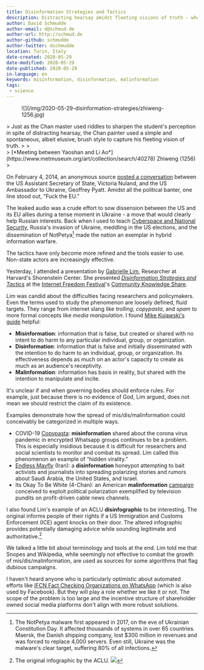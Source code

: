 ```yaml
---
title: Disinformation Strategies and Tactics
description: Distracting hearsay amidst fleeting visions of truth - what it looks like and what can be done.
author: David Schmudde
author-email: d@schmud.de
author-url: http://schmud.de
author-github: schmudde
author-twitter: dschmudde
location: Turin, Italy
date-created: 2020-05-29
date-modified: 2020-05-29
date-published: 2020-05-29
in-language: en
keywords: misinformation, disinformation, malinformation
tags:
 - science
---
```


<figure class="fullwidth">
![](/img/2020-05-29-disinformation-strategies/zhiweng-1256.jpg)
</figure>

<div class="epigraph">
> Just as the Chan master used riddles to sharpen the student's perception in spite of distracting hearsay, the Chan painter used a simple and spontaneous, albeit elusive, brush style to capture his fleeting vision of truth.
>
> <footer>
> [*Meeting between Yaoshan and Li Ao*](https://www.metmuseum.org/art/collection/search/40278) Zhiweng (1256) <small><a rel="license" href="https://creativecommons.org/publicdomain/zero/1.0/"><i class="fa fa-creative-commons"></i></a></small>
> </footer>
</div>


On February 4, 2014, an anonymous source [posted a conversation](https://www.youtube.com/watch?v=MSxaa-67yGM#t=89) between the US Assistant Secretary of State, Victoria Nuland, and the US Ambassador to Ukraine, Geoffrey Pyatt. Amidst all the political banter, one line stood out, &ldquo;Fuck the EU.&rdquo;

The leaked audio was a crude effort to sow dissension between the US and its EU allies during a tense moment in Ukraine - a move that would clearly help Russian interests. Back when I used to teach [Cyberspace and National Security](http://www.beyondtheframe.digital/nat-sec/), Russia's invasion of Ukraine, meddling in the US elections, and the dissemination of NotPetya[^notpetya] made the nation an exemplar in hybrid information warfare.

[^notpetya]: The NotPetya malware first appeared in 2017, on the eve of Ukrainian Constitution Day. It affected thousands of systems in over 65 countries. Maersk, the Danish shipping company, lost $300 million in revenues and was forced to replace 4,000 servers. Even still, Ukraine was the malware's clear target, suffering 80% of all infections.

The tactics have only become more refined and the tools easier to use. Non-state actors are increasingly effective.

Yesterday, I attended a presentation by [Gabrielle Lim](https://gabriellelim.com/), Researcher at Harvard's Shorenstein Center. She presented [*Disinformation Strategies and Tactics*](https://internetfreedomfestival.org/wiki/index.php/Disinformation_Strategies_and_Tactics) at the [Internet Freedom Festival](https://internetfreedomfestival.org/)'s [Community Knowledge Share](https://internetfreedomfestival.org/wiki/index.php/Community_Knowledge_Share).

Lim was candid about the difficulties facing researchers and policymakers. Even the terms used to study the phenomenon are loosely defined, fluid targets. They range from internet slang like *trolling*, *copypasta*, and *spam* to more formal concepts like *media manipulation*. I found [Mike Kujawski's guide](https://medium.com/@mikekujawski/misinformation-vs-disinformation-vs-mal-information-a2b741410736) helpful:

- **Misinformation**: information that is false, but created or shared with no intent to do harm to any particular individual, group, or organization.
- **Disinformation**: information that is false and initially disseminated with the intention to do harm to an individual, group, or organization. Its effectiveness depends as much on an actor's capacity to create as much as an audience's receptivity.
- **Malinformation**: information has basis in reality, but shared with the intention to manipulate and incite.

It's unclear if and when governing bodies should enforce rules. For example, just because there is no evidence of God, Lim argued, does not mean we should restrict the claim of its existence.

Examples demonstrate how the spread of mis/dis/malinformation could conceivably be categorized in multiple ways.

- COVID-19 [Copypasta](https://en.wikipedia.org/wiki/Copypasta): **misinformation** shared about the corona virus pandemic in encrypted Whatsapp groups continues to be a problem. This is especially insidious because it is difficult for researchers and social scientists to monitor and combat its spread. Lim called this phenomenon an example of &ldquo;hidden virality.&rdquo;
- [Endless Mayfly](https://citizenlab.ca/2019/05/burned-after-reading-endless-mayflys-ephemeral-disinformation-campaign/) (Iran): a **disinformation** honeypot attempting to bait activists and journalists into spreading polarizing stories and rumors about Saudi Arabia, the United States, and Israel.
- Its Okay To Be White (4-Chan): an American **malinformation** [campaign](http://itsokaytobewhite.info/) conceived to exploit political polarization exemplified by television pundits on profit-driven cable news channels.

I also found Lim's example of an ACLU **disinfographic** to be interesting. The original informs people of their rights if a US Immigration and Customs Enforcement (ICE) agent knocks on their door. The altered infographic provides potentially damaging advice while sounding legitimate and authoritative.[^aclu-ice]

[^aclu-ice]: The original infographic by the ACLU. ![](/img/2020-05-29-disinformation-strategies/aclu-ice.jpg)

We talked a little bit about terminology and tools at the end. Lim told me that Snopes and Wikipedia, while seemingly not effective to combat the growth of mis/dis/malinformation, are used as sources for some algorithms that flag dubious campaigns.

I haven't heard anyone who is particularly optimistic about automated efforts like [IFCN Fact Checking Organizations on WhatsApp](https://faq.whatsapp.com/126787958113983) (which is also used by Facebook). But they will play a role whether we like it or not. The scope of the problem is too large and the incentive structure of shareholder owned social media platforms don't align with more robust solutions.
